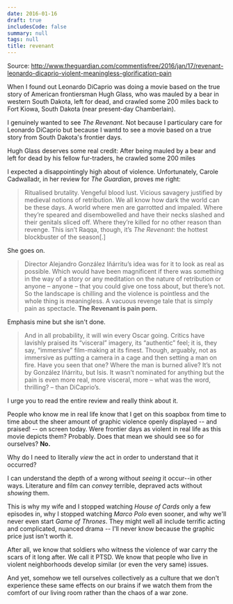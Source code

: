 ```yaml
---
date: 2016-01-16
draft: true
includesCode: false
summary: null
tags: null
title: revenant
---
```


Source: http://www.theguardian.com/commentisfree/2016/jan/17/revenant-leonardo-dicaprio-violent-meaningless-glorification-pain

When I found out Leonardo DiCaprio was doing a movie based on the true story of American frontiersman Hugh Glass, who was mauled by a bear in western South Dakota, left for dead, and crawled some 200 miles back to Fort Kiowa, South Dakota (near present-day Chamberlain).

I genuinely wanted to see _The Revenant_. Not because I particulary care for Leonardo DiCaprio but because I wantd to see a movie based on a true story from South Dakota's frontier days. 

Hugh Glass deserves some real credit: After being mauled by a bear and left for dead by his fellow fur-traders, he crawled some 200 miles 

I expected a disappointingly high about of violence. Unfortunately, Carole Cadwalladr, in her review for _The Guardian_, proves me right:

> Ritualised brutality. Vengeful blood lust. Vicious savagery justified by medieval notions of retribution. We all know how dark the world can be these days. A world where men are garrotted and impaled. Where they’re speared and disembowelled and have their necks slashed and their genitals sliced off. Where they’re killed for no other reason than revenge. This isn’t Raqqa, though, it’s _The Revenant_: the hottest blockbuster of the season[.]

She goes on.

> Director Alejandro González Iñárritu’s idea was for it to look as real as possible. Which would have been magnificent if there was something in the way of a story or any meditation on the nature of retribution or anyone – anyone – that you could give one toss about, but there’s not. So the landscape is chilling and the violence is pointless and the whole thing is meaningless. A vacuous revenge tale that is simply pain as spectacle. **The Revenant is pain porn.**

Emphasis mine but she isn't done.

> And in all probability, it will win every Oscar going. Critics have lavishly praised its “visceral” imagery, its “authentic” feel; it is, they say, “immersive” film-making at its finest. Though, arguably, not as immersive as putting a camera in a cage and then setting a man on fire. Have you seen that one? Where the man is burned alive? It’s not by González Iñárritu, but Isis. It wasn’t nominated for anything but the pain is even more real, more visceral, more – what was the word, thrilling? – than DiCaprio’s.

I urge you to read the entire review and really think about it.

People who know me in real life know that I get on this soapbox from time to time about the sheer amount of graphic violence openly displayed -- and praised! -- on screen today. Were frontier days as violent in real life as this movie depicts them? Probably. Does that mean we should see so for ourselves? **No.**

Why do I need to literally _view_ the act in order to understand that it occurred?

I can understand the depth of a wrong without _seeing_ it occur--in other ways. Literature and film can _convey_ terrible, depraved acts without _showing_ them.

This is why my wife and I stopped watching _House of Cards_ only a few episodes in, why I stopped watching _Marco Polo_ even sooner, and why we'll never even start _Game of Thrones_. They might well all include terrific acting and complicated, nuanced drama -- I'll never know because the graphic price just isn't worth it.

After all, we know that soldiers who witness the violence of war carry the scars of it long after. We call it PTSD. We know that people who live in violent neighborhoods develop similar (or even the very same) issues.

And yet, somehow we tell ourselves collectively as a culture that we don't experience these same effects on our brains if we watch them from the comfort of our living room rather than the chaos of a war zone.
